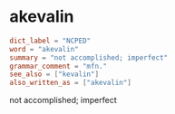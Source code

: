 # akevalin

``` toml
dict_label = "NCPED"
word = "akevalin"
summary = "not accomplished; imperfect"
grammar_comment = "mfn."
see_also = ["kevalin"]
also_written_as = ["akevalin"]
```

not accomplished; imperfect

